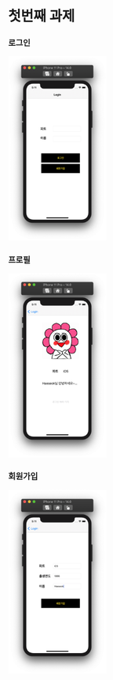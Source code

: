 #  첫번째 과제

  
### 로그인

<img src="https://github.com/27thONSOPT-iOS/LeeHaeSeok/blob/master/images/%EC%8A%A4%ED%81%AC%EB%A6%B0%EC%83%B7%202020-10-11%20%EC%98%A4%ED%9B%84%205.11.07.png" width="200"/>

### 프로필

<img src="https://github.com/27thONSOPT-iOS/LeeHaeSeok/blob/master/images/%EC%8A%A4%ED%81%AC%EB%A6%B0%EC%83%B7%202020-10-11%20%EC%98%A4%ED%9B%84%205.11.23.png" width="200"/>

### 회원가입

<img src="https://github.com/27thONSOPT-iOS/LeeHaeSeok/blob/master/images/%EC%8A%A4%ED%81%AC%EB%A6%B0%EC%83%B7%202020-10-11%20%EC%98%A4%ED%9B%84%205.11.38.png" width="200"/>
